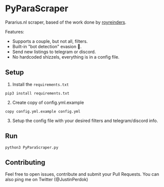 # PyParaScraper

Pararius.nl scraper, based of the work done by [royreinders](https://github.com/royreinders/PyParascraper).

Features:

- Supports a couple, but not all, filters.
- Built-in "bot detection" evasion 👺.
- Send new listings to telegram or discord.
- No hardcoded shizzels, everything is in a config file.

## Setup

1. Install the `requirements.txt`

`pip3 install requirements.txt`

2. Create copy of config.yml.example

`copy config.yml.example config.yml`

3. Setup the config file with your desired filters and telegram/discord info.

## Run

`python3 PyParaScraper.py`

## Contributing

Feel free to open issues, contribute and submit your Pull Requests. You can also ping me on Twitter (@JustinPerdok)

